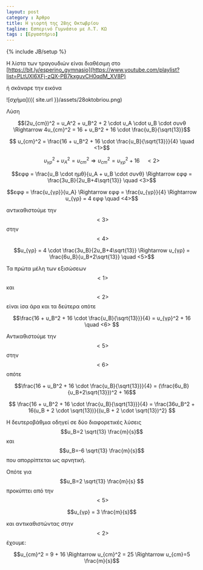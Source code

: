 ```yaml
---
layout: post
category : Άρθρο
title: Η γιορτή της 28ης Οκτωβρίου
tagline: Εσπερινό Γυμνάσιο με Λ.Τ. ΚΩ
tags : [Εργαστήριο]
---
```

{% include JB/setup %}



Η λίστα των τραγουδιών είναι διαθέσιμη στο [https://bit.ly/esperino_gymnasio](https://www.youtube.com/playlist?list=PLtUXl6XFj-zQX-PB7kxguvCH0qdM_XV8P) 


ή σκάναρε την εικόνα

![σχήμα]({{ site.url }}/assets/28oktobriou.png) 


Λύση

$$(2υ_{cm})^2 = υ_Α^2 + υ_Β^2 + 2 \cdot υ_Α \cdot υ_Β \cdot συνθ \Rightarrow 4υ_{cm}^2 = 16 + υ_Β^2 + 16 \cdot \frac{υ_Β}{\sqrt{13}}$$

$$ υ_{cm}^2 = \frac{16 + υ_Β^2 + 16 \cdot \frac{υ_Β}{\sqrt{13}}}{4} \quad <1>$$

$$υ_{γρ}^2 + υ_Α^2 = υ_{cm}^2 \Rightarrow υ_{cm}^2 = υ_{γρ}^2 + 16  \quad <2>$$

$$εφφ = \frac{υ_Β \cdot ημθ}{υ_Α + υ_Β \cdot συνθ} \Rightarrow εφφ = \frac{3υ_Β}{2υ_Β+4\sqrt{13}} \quad <3>$$

$$εφφ = \frac{υ_{γρ}}{υ_Α} \Rightarrow εφφ = \frac{υ_{γρ}}{4} \Rightarrow υ_{γρ} = 4 εφφ \quad <4>$$

αντικαθιστούμε την $$<3>$$ στην $$<4>$$

$$υ_{γρ} = 4 \cdot \frac{3υ_Β}{2υ_Β+4\sqrt{13}}  \Rightarrow υ_{γρ} = \frac{6υ_Β}{υ_Β+2\sqrt{13}} \quad <5>$$

Τα πρώτα μέλη των εξισώσεων $$<1>$$ και $$<2>$$ είναι ίσα άρα και τα δεύτερα οπότε

$$\frac{16 + υ_Β^2 + 16 \cdot \frac{υ_Β}{\sqrt{13}}}{4} = υ_{γρ}^2 + 16 \quad <6> $$

Αντικαθιστούμε την $$<5>$$ στην $$<6>$$ οπότε

$$\frac{16 + υ_Β^2 + 16 \cdot \frac{υ_Β}{\sqrt{13}}}{4} = (\frac{6υ_Β}{υ_Β+2\sqrt{13}})^2 + 16$$

$$ \frac{16 + υ_Β^2 + 16 \cdot \frac{υ_Β}{\sqrt{13}}}{4} = \frac{36υ_Β^2 + 16(υ_Β + 2 \cdot \sqrt{13})}{(υ_Β + 2 \cdot \sqrt{13})^2} $$

H δευτεροβάθμια οδηγεί σε δύο διαφορετικές λύσεις $$υ_Β=2 \sqrt{13} \frac{m}{s}$$ και $$υ_Β=-6 \sqrt{13} \frac{m}{s}$$ που απορρίπτεται ως αρνητική.

Οπότε για $$υ_Β=2 \sqrt{13} \frac{m}{s} $$ προκύπτει από την $$<5>$$

$$υ_{γρ} = 3 \frac{m}{s}$$

και αντικαθιστώντας στην $$<2>$$ έχουμε:

$$υ_{cm}^2 = 9 + 16  \Rightarrow υ_{cm}^2 = 25 \Rightarrow υ_{cm}=5 \frac{m}{s}$$



